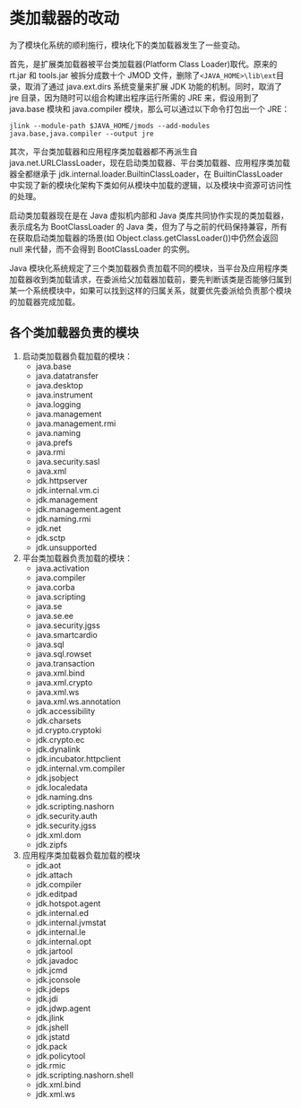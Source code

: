# 类加载器的改动

为了模块化系统的顺利施行，模块化下的类加载器发生了一些变动。

首先，是扩展类加载器被平台类加载器(Platform Class Loader)取代。原来的 rt.jar 和 tools.jar 被拆分成数十个 JMOD 文件，删除了`<JAVA_HOME>\lib\ext`目录，取消了通过 java.ext.dirs 系统变量来扩展 JDK 功能的机制。同时，取消了 jre 目录，因为随时可以组合构建出程序运行所需的 JRE 来，假设用到了 java.base 模块和 java.compiler 模块，那么可以通过以下命令打包出一个 JRE：

```
jlink --module-path $JAVA_HOME/jmods --add-modules java.base,java.compiler --output jre
```

其次，平台类加载器和应用程序类加载器都不再派生自 java.net.URLClassLoader，现在启动类加载器、平台类加载器、应用程序类加载器全都继承于 jdk.internal.loader.BuiltinClassLoader，在 BuiltinClassLoader 中实现了新的模块化架构下类如何从模块中加载的逻辑，以及模块中资源可访问性的处理。

启动类加载器现在是在 Java 虚拟机内部和 Java 类库共同协作实现的类加载器，表示成名为 BootClassLoader 的 Java 类，但为了与之前的代码保持兼容，所有在获取启动类加载器的场景(如 Object.class.getClassLoader())中仍然会返回 null 来代替，而不会得到 BootClassLoader 的实例。

Java 模块化系统规定了三个类加载器负责加载不同的模块，当平台及应用程序类加载器收到类加载请求，在委派给父加载器加载前，要先判断该类是否能够归属到某一个系统模块中，如果可以找到这样的归属关系，就要优先委派给负责那个模块的加载器完成加载。

## 各个类加载器负责的模块

1. 启动类加载器负载加载的模块：
   - java.base
   - java.datatransfer
   - java.desktop
   - java.instrument
   - java.logging
   - java.management
   - java.management.rmi
   - java.naming
   - java.prefs
   - java.rmi
   - java.security.sasl
   - java.xml
   - jdk.httpserver
   - jdk.internal.vm.ci
   - jdk.management
   - jdk.management.agent
   - jdk.naming.rmi
   - jdk.net
   - jdk.sctp
   - jdk.unsupported
2. 平台类加载器负责加载的模块：
   - java.activation
   - java.compiler
   - java.corba
   - java.scripting
   - java.se
   - java.se.ee
   - java.security.jgss
   - java.smartcardio
   - java.sql
   - java.sql.rowset
   - java.transaction
   - java.xml.bind
   - java.xml.crypto
   - java.xml.ws
   - java.xml.ws.annotation
   - jdk.accessibility
   - jdk.charsets
   - jd.crypto.cryptoki
   - jdk.crypto.ec
   - jdk.dynalink
   - jdk.incubator.httpclient
   - jdk.internal.vm.compiler
   - jdk.jsobject
   - jdk.localedata
   - jdk.naming.dns
   - jdk.scripting.nashorn
   - jdk.security.auth
   - jdk.security.jgss
   - jdk.xml.dom
   - jdk.zipfs
3. 应用程序类加载器负载加载的模块
   - jdk.aot
   - jdk.attach
   - jdk.compiler
   - jdk.editpad
   - jdk.hotspot.agent
   - jdk.internal.ed
   - jdk.internal.jvmstat
   - jdk.internal.le
   - jdk.internal.opt
   - jdk.jartool
   - jdk.javadoc
   - jdk.jcmd
   - jdk.jconsole
   - jdk.jdeps
   - jdk.jdi
   - jdk.jdwp.agent
   - jdk.jlink
   - jdk.jshell
   - jdk.jstatd
   - jdk.pack
   - jdk.policytool
   - jdk.rmic
   - jdk.scripting.nashorn.shell
   - jdk.xml.bind
   - jdk.xml.ws

